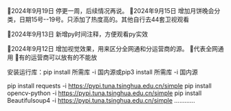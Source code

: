 🍔2024年9月19日 
停更一周，后续情况再说。
🍔2024年9月15日 
增加月饼晚会分类，日期15号--19号。只添加了热度高的。其他自行去44套卫视观看

🍔2024年9月13日 
新增py时间注释，方便观看py实效

🍔2024年9月12日 
增加视觉效果，用来区分全网通和分运营商的源。
  💚代表全网通用 🩶有的运营商可以放有的不能放



安装运行库：pip install 所需库 -i 国内源或pip3 install 所需库 -i 国内源

pip install requests -i https://pypi.tuna.tsinghua.edu.cn/simple
pip install opencv-python -i https://pypi.tuna.tsinghua.edu.cn/simple
pip install Beautifulsoup4 -i https://pypi.tuna.tsinghua.edu.cn/simple
............

